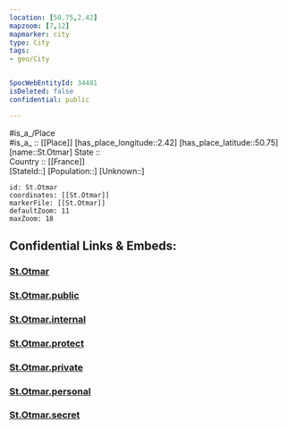 ```yaml
---
location: [50.75,2.42] 
mapzoom: [7,12] 
mapmarker: city 
type: City
tags:
- geo/City


SpocWebEntityId: 34481
isDeleted: false
confidential: public

---
```

#is_a_/Place  
#is_a_ :: [[Place]] 
[has_place_longitude::2.42] 
[has_place_latitude::50.75] 
[name::St.Otmar] 
State ::  
Country :: [[France]]  
[StateId::] 
[Population::] 
[Unknown::] 


```leaflet
id: St.Otmar
coordinates: [[St.Otmar]] 
markerFile: [[St.Otmar]] 
defaultZoom: 11 
maxZoom: 18
```


## Confidential Links & Embeds: 

### [St.Otmar](/_Standards/Earth/Continent/Europe/Europe~West/France/regions~France/Hauts-de-France/departments~Hauts-de-France/Hauts-de-France~Nord/communes~Nord/Dunkerque/cities~Dunkerque/St.Otmar.md) 

### [St.Otmar.public](/_public/Earth/Continent/Europe/Europe~West/France/regions~France/Hauts-de-France/departments~Hauts-de-France/Hauts-de-France~Nord/communes~Nord/Dunkerque/cities~Dunkerque/St.Otmar.public.md) 

### [St.Otmar.internal](/_internal/Earth/Continent/Europe/Europe~West/France/regions~France/Hauts-de-France/departments~Hauts-de-France/Hauts-de-France~Nord/communes~Nord/Dunkerque/cities~Dunkerque/St.Otmar.internal.md) 

### [St.Otmar.protect](/_protect/Earth/Continent/Europe/Europe~West/France/regions~France/Hauts-de-France/departments~Hauts-de-France/Hauts-de-France~Nord/communes~Nord/Dunkerque/cities~Dunkerque/St.Otmar.protect.md) 

### [St.Otmar.private](/_private/Earth/Continent/Europe/Europe~West/France/regions~France/Hauts-de-France/departments~Hauts-de-France/Hauts-de-France~Nord/communes~Nord/Dunkerque/cities~Dunkerque/St.Otmar.private.md) 

### [St.Otmar.personal](/_personal/Earth/Continent/Europe/Europe~West/France/regions~France/Hauts-de-France/departments~Hauts-de-France/Hauts-de-France~Nord/communes~Nord/Dunkerque/cities~Dunkerque/St.Otmar.personal.md) 

### [St.Otmar.secret](/_secret/Earth/Continent/Europe/Europe~West/France/regions~France/Hauts-de-France/departments~Hauts-de-France/Hauts-de-France~Nord/communes~Nord/Dunkerque/cities~Dunkerque/St.Otmar.secret.md)

